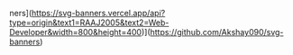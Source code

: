 ners](https://svg-banners.vercel.app/api?type=origin&text1=RAAJ2005&text2=Web-Developer&width=800&height=400)](https://github.com/Akshay090/svg-banners)
